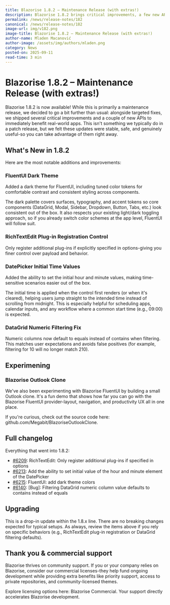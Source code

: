 ```yaml
---
title: Blazorise 1.8.2 – Maintenance Release (with extras!)
description: Blazorise 1.8.2 brings critical improvements, a few new APIs, and a brand-new FluentUI dark theme-along with focused fixes that improve reliability for developers using Blazorise.
permalink: /news/release-notes/182
canonical: /news/release-notes/182
image-url: img/v182.png
image-title: Blazorise 1.8.2 – Maintenance Release (with extras!)
author-name: Mladen Macanović
author-image: /assets/img/authors/mladen.png
category: News
posted-on: 2025-09-11
read-time: 3 min
---
```


# Blazorise 1.8.2 – Maintenance Release (with extras!)

Blazorise 1.8.2 is now available! While this is primarily a maintenance release, we decided to go a bit further than usual: alongside targeted fixes, we shipped several critical improvements and a couple of new APIs to immediately benefit real-world apps. This isn't something we typically do in a patch release, but we felt these updates were stable, safe, and genuinely useful-so you can take advantage of them right away.

## What's New in 1.8.2

Here are the most notable additions and improvements:

### FluentUI Dark Theme

Added a dark theme for FluentUI, including tuned color tokens for comfortable contrast and consistent styling across components.

The dark palette covers surfaces, typography, and accent tokens so core components (DataGrid, Modal, Sidebar, Dropdown, Button, Tabs, etc.) look consistent out of the box. It also respects your existing light/dark toggling approach, so if you already switch color schemes at the app level, FluentUI will follow suit.

### RichTextEdit Plug-in Registration Control

Only register additional plug-ins if explicitly specified in options-giving you finer control over payload and behavior.

### DatePicker Initial Time Values

Added the ability to set the initial hour and minute values, making time-sensitive scenarios easier out of the box.

The initial time is applied when the control first renders (or when it's cleared), helping users jump straight to the intended time instead of scrolling from midnight. This is especially helpful for scheduling apps, calendar inputs, and any workflow where a common start time (e.g., 09:00) is expected.

### DataGrid Numeric Filtering Fix

Numeric columns now default to equals instead of contains when filtering. This matches user expectations and avoids false positives (for example, filtering for 10 will no longer match 210).

## Experimening

### Blazorise Outlook Clone

We've also been experimenting with Blazorise FluentUI by building a small Outlook clone. It's a fun demo that shows how far you can go with the Blazorise FluentUI provider-layout, navigation, and productivity UX all in one place.

If you're curious, check out the source code here: github.com/Megabit/BlazoriseOutlookClone.

## Full changelog

Everything that went into 1.8.2:

- [#6209](https://github.com/Megabit/Blazorise/pull/6209): RichTextEdit: Only register additional plug-ins if specified in options
- [#6213](https://github.com/Megabit/Blazorise/issues/6213): Add the ability to set initial value of the hour and minute element of the DatePicker
- [#6215](https://github.com/Megabit/Blazorise/pull/6215): FluentUI: add dark theme colors
- [#6140](https://github.com/Megabit/Blazorise/issues/6140): [Bug]: Filtering DataGrid numeric column value defaults to contains instead of equals

## Upgrading

This is a drop-in update within the 1.8.x line. There are no breaking changes expected for typical setups. As always, review the items above if you rely on specific behaviors (e.g., RichTextEdit plug-in registration or DataGrid filtering defaults).

## Thank you & commercial support

Blazorise thrives on community support. If you or your company relies on Blazorise, consider our commercial licenses-they help fund ongoing development while providing extra benefits like priority support, access to private repositories, and community-licensed themes.

Explore licensing options here: Blazorise Commercial. Your support directly accelerates Blazorise development.
